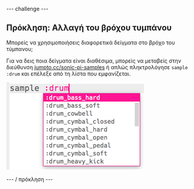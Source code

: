 \--- challenge \---

## Πρόκληση: Αλλαγή του βρόχου τυμπάνου

Μπορείς να χρησιμοποιήσεις διαφορετικά δείγματα στο βρόχο του τύμπανου;

Για να δεις ποια δείγματα είναι διαθέσιμα, μπορείς να μεταβείς στην διεύθυνση [jumpto.cc/sonic-pi-samples](http://jumpto.cc/sonic-pi-samples) ή απλώς πληκτρολόγησε `sample :drum` και επέλεξε από τη λίστα που εμφανίζεται.

![στιγμιότυπο οθόνης](images/dj-drum-challenge.png)

\--- / πρόκληση \---